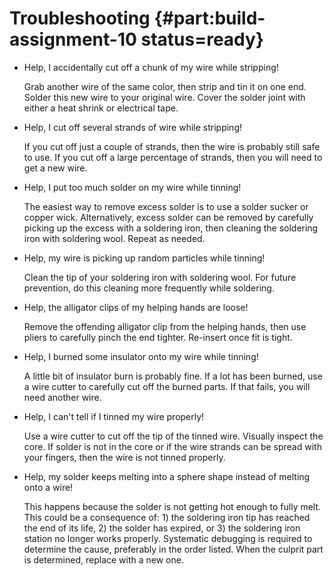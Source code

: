 # Troubleshooting {#part:build-assignment-10 status=ready}

- Help, I accidentally cut off a chunk of my wire while stripping!

  Grab another wire of the same color, then strip and tin it on one end. Solder this new wire to your original wire. Cover the solder joint with either a heat shrink or electrical tape.
  
- Help, I cut off several strands of wire while stripping!

  If you cut off just a couple of strands, then the wire is probably still safe to use. If you cut off a large percentage of strands, then you will need to get a new wire.

- Help, I put too much solder on my wire while tinning!

  The easiest way to remove excess solder is to use a solder sucker or copper wick. Alternatively, excess solder can be removed by carefully picking up the excess with a soldering iron, then cleaning the soldering iron with soldering wool. Repeat as needed.

- Help, my wire is picking up random particles while tinning!

  Clean the tip of your soldering iron with soldering wool. For future prevention, do this cleaning more frequently while soldering.

- Help, the alligator clips of my helping hands are loose!

  Remove the offending alligator clip from the helping hands, then use pliers to carefully pinch the end tighter. Re-insert once fit is tight.

- Help, I burned some insulator onto my wire while tinning!

  A little bit of insulator burn is probably fine. If a lot has been burned, use a wire cutter to carefully cut off the burned parts. If that fails, you will need another wire.

- Help, I can't tell if I tinned my wire properly!

  Use a wire cutter to cut off the tip of the tinned wire. Visually inspect the core. If solder is not in the core or if the wire strands can be spread with your fingers, then the wire is not tinned properly.

- Help, my solder keeps melting into a sphere shape instead of melting onto a wire!

  This happens because the solder is not getting hot enough to fully melt. This could be a consequence of: 1) the soldering iron tip has reached the end of its life, 2) the solder has expired, or 3) the soldering iron station no longer works properly. Systematic debugging is required to determine the cause, preferably in the order listed. When the culprit part is determined, replace with a new one.

